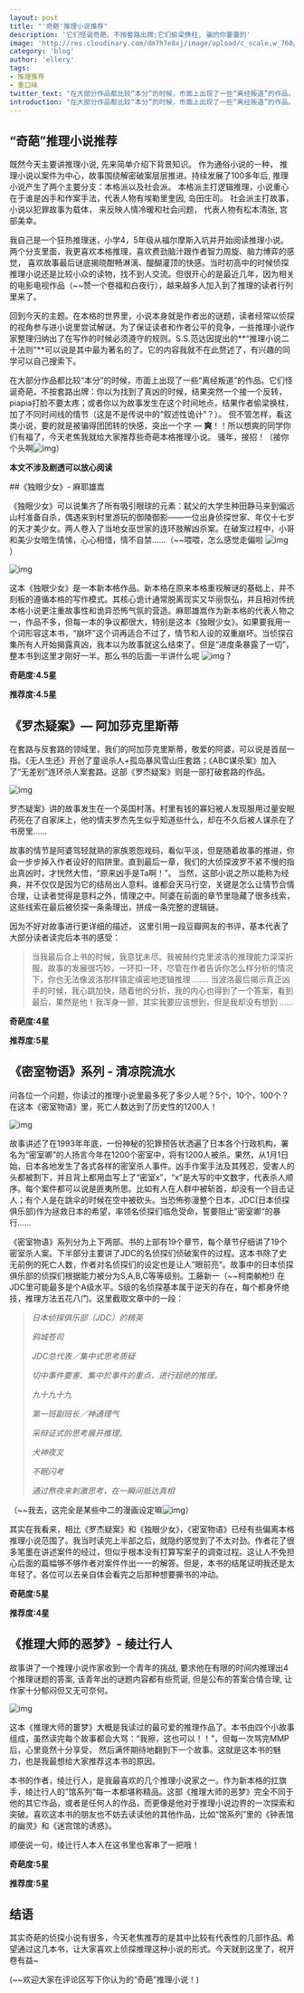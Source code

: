 ```yaml
---
layout: post
title: "'奇葩'推理小说推荐"
description: '它们怪诞奇葩，不按套路出牌;它们偷梁换柱, 骗的你嫑嫑的'
image: 'http://res.cloudinary.com/dm7h7e8xj/image/upload/c_scale,w_760/v1504807239/morpheus_xdzgg1.jpg'
category: 'blog'
author: 'ellery'
tags:
- 推理推荐
- 重口味
twitter_text: "在大部分作品都比较“本分”的时候，市面上出现了一些“离经叛道”的作品。它们怪诞奇葩，不按套路出牌：你以为找到了真凶的时候，结果突然一个接一个反转，piapia打脸不要太疼......"
introduction: "在大部分作品都比较“本分”的时候，市面上出现了一些“离经叛道”的作品。它们怪诞奇葩，不按套路出牌：你以为找到了真凶的时候，结果突然一个接一个反转，piapia打脸不要太疼......"
---
```


## “奇葩”推理小说推荐

既然今天主要讲推理小说, 先来简单介绍下背景知识。 作为通俗小说的一种， 推理小说以案件为中心，故事围绕解密破案层层推进。持续发展了100多年后, 推理小说产生了两个主要分支：本格派以及社会派。 本格派主打逻辑推理，小说重心在于谁是凶手和作案手法，代表人物有埃勒里奎因, 岛田庄司。 社会派主打故事，小说以犯罪故事为载体， 来反映人情冷暖和社会问题， 代表人物有松本清张, 宫部美幸。 

我自己是一个狂热推理迷，小学4，5年级从福尔摩斯入坑并开始阅读推理小说。两个分支里面，我更喜欢本格推理，喜欢费劲脑汁跟作者智力周旋、脑力博弈的感觉， 喜欢故事最后谜底揭晓酣畅淋漓、醍醐灌顶的快感。当时初高中的时候侦探推理小说还是比较小众的读物，找不到人交流。但很开心的是最近几年，因为相关的电影电视作品（~~赞一个卷福和白夜行），越来越多人加入到了推理的读者行列里来了。

回到今天的主题。在本格的世界里，小说本身就是作者出的谜题，读者经常以侦探的视角参与进小说里尝试解谜。为了保证读者和作者公平的竞争，一些推理小说作家整理归纳出了在写作的时候必须遵守的规则。S.S.范达因提出的**“推理小说二十法则”**可以说是其中最为著名的了。它的内容我就不在此赘述了，有兴趣的同学可以自己搜索下。

在大部分作品都比较“本分”的时候，市面上出现了一些“离经叛道”的作品。它们怪诞奇葩，不按套路出牌：你以为找到了真凶的时候，结果突然一个接一个反转，piapia打脸不要太疼；或者你以为故事发生在这个时间地点，结果作者偷梁换柱，加了不同时间线的情节（这是不是传说中的“叙述性诡计”？）。 但不管怎样，看这类小说，要的就是被骗得团团转的快感，突出一个字 — **爽**！！所以想爽的同学你们有福了，今天老焦我就给大家推荐些奇葩本格推理小说。 骚年，接招！（接你个头啊![img](https://res.wx.qq.com/mpres/htmledition/images/icon/common/emotion_panel/smiley/smiley_38.png?tp=webp&wxfrom=5&wx_lazy=1)）

**本文不涉及剧透可以放心阅读**

##《独眼少女》- 麻耶雄嵩

《独眼少女》可以说集齐了所有吸引眼球的元素：弑父的大学生种田静马来到偏远山村准备自杀，偶遇来到村里游玩的御陵御影——一位出身侦探世家、年仅十七岁的天才美少女。两人卷入了当地女巫世家的连环肢解凶杀案。在破案过程中，小哥和美少女暗生情愫，心心相惜，情不自禁......（~~喂喂，怎么感觉走偏啦 ![img](https://res.wx.qq.com/mpres/htmledition/images/icon/common/emotion_panel/emoji_ios/u1F602.png?tp=webp&wxfrom=5&wx_lazy=1)）

![img](http://mmbiz.qpic.cn/mmbiz_jpg/iadqTLvf8vQBGNkvBmEQwMh44FiaYLhvyQ9OiaPWLuia8LGQ9GduTUpumcLzbAKhLDTMftgUlib0Zf2LNx7icjLrD5yw/640?wx_fmt=jpeg&tp=webp&wxfrom=5&wx_lazy=1)

这本《独眼少女》是一本新本格作品。新本格在原来本格重视解谜的基础上，并不刻板的遵循本格的写作模式。其核心诡计通常脱离现实又华丽恢弘，并且相对传统本格小说更注重故事性和诡异恐怖气氛的营造。麻耶雄嵩作为新本格的代表人物之一，作品不多，但每一本的争议都很大，特别是这本《独眼少女》。如果要我用一个词形容这本书，“崩坏”这个词再适合不过了，情节和人设的双重崩坏。当侦探召集所有人开始揭露真凶，我本以为故事就这么结束了。但是“进度条暴露了一切”，整本书到这里才刚好一半。那么书的后面一半讲什么呢 ![img](https://res.wx.qq.com/mpres/htmledition/images/icon/common/emotion_panel/emoji_wx/2_02.png?tp=webp&wxfrom=5&wx_lazy=1)？

**奇葩度:4.5星**

**推荐度:4.5星** 

## 《罗杰疑案》— 阿加莎克里斯蒂

在套路与反套路的领域里，我们的阿加莎克里斯蒂，敬爱的阿婆，可以说是首屈一指。《无人生还》开创了童谣杀人+孤岛暴风雪山庄套路；《ABC谋杀案》加入了“无差别”连环杀人案套路。这部《罗杰疑案》则是一部打破套路的作品。

![img](http://mmbiz.qpic.cn/mmbiz_jpg/iadqTLvf8vQBGNkvBmEQwMh44FiaYLhvyQQwrUibsLwiaqtppibnOBDkvup8E3iczK5MSQb9IBQoNGBv0Gd2yNGxSEMw/640?wx_fmt=jpeg&tp=webp&wxfrom=5&wx_lazy=1)

罗杰疑案》讲的故事发生在一个英国村落。村里有钱的寡妇被人发现服用过量安眠药死在了自家床上，他的情夫罗杰先生似乎知道些什么，却在不久后被人谋杀在了书房里......

故事的情节是阿婆驾轻就熟的家族恩怨戏码，看似平淡，但是随着故事的推进，你会一步步掉入作者设好的陷阱里。直到最后一章，我们的大侦探波罗不紧不慢的指出真凶时，才恍然大悟，“原来凶手是Ta啊！”。 当然，这部小说之所以能称为经典，并不仅仅是因为它的结局出人意料。谁都会天马行空，关键是怎么让情节合情合理，让读者觉得是意料之外，情理之中。阿婆在前面的章节里隐藏了很多线索，这些线索在最后被侦探一条条理出，拼成一条完整的逻辑链。

因为不好对故事进行更详细的描述， 这里引用一段豆瓣网友的书评，基本代表了大部分读者读完后本书的感受：

> 当我最后合上书的时候，我意犹未尽。我被赫约克里波洛的推理能力深深折服。故事的发展很巧妙，一环扣一环，尽管在作者告诉你怎么样分析的情况下，你也无法像波洛那样镇定缜密地逻辑推理 ....... 当波洛最后揭示真正凶手的时候，我心跳加快，随着他的分析，我的内心也得到了一个答案，看到最后，果然是他！我浑身一颤，其实我要应该想到，但是我却没有想到 ......

**奇葩度:4星**

**推荐度:5星** 

## 《密室物语》系列 - 清凉院流水

问各位一个问题，你读过的推理小说里最多死了多少人呢？5个，10个，100个？在这本《密室物语》里，死亡人数达到了历史性的1200人！

![img](http://mmbiz.qpic.cn/mmbiz_jpg/iadqTLvf8vQBGNkvBmEQwMh44FiaYLhvyQOFNHBVian4OpBMqu1NsH1UNWe27UiaD8Yia3pAkdpmq1t7AIqbHrpxh2A/640?wx_fmt=jpeg&tp=webp&wxfrom=5&wx_lazy=1)

故事讲述了在1993年年底，一份神秘的犯罪预告状洒遍了日本各个行政机构，署名为“密室卿”的人扬言今年在1200个密室中，将有1200人被杀。果然，从1月1日始，日本各地发生了各式各样的密室杀人事件。凶手作案手法及其残忍，受害人的头都被割下，并且背上都用血写上了“密室x”，“x”是大写的中文数字，代表杀人顺序。每个案件都可以说是匪夷所思。比如有人在人群中被斩首，却没有一个目击证人；有个人是在跳伞的时候在空中被砍头。当恐怖弥漫整个日本，JDC(日本侦探俱乐部)作为拯救日本的希望，率领名侦探们临危受命，誓要阻止”密室卿“的暴行......

《密室物语》系列分为上下两部。书的上部有19个章节，每个章节仔细讲了19个密室杀人案。下半部分主要讲了JDC的名侦探们侦破案件的过程。这本书除了史无前例的死亡人数，作者对名侦探们的设定也是让人”眼前亮“。故事中的日本侦探俱乐部的侦探们根据能力被分为S,A,B,C等等级别。工藤新一（~~柯南躺枪!) 在JDC里可能最多是个A级水平。S级的名侦探基本属于逆天的存在，每个都身怀绝技，推理方法五花八门。这里截取文章中的一段：

> *日本侦探俱乐部（JDC）的精英*
>
> *鸦城苍司*
>
> *JDC总代表／集中式思考质疑*
>
> *切中事件要害、集中於事件的重点，进行超绝的推理。*
>
>
>
> *九十九十九*
>
> *第一班副班长／神通理气*
>
> *采辩证式的思考展开推理。*
>
>
>
> *犬神夜叉*
>
> *不眠闪考*
>
> *通过熬夜来刺激思考，在一瞬间抵达真相*

（~~我去，这完全是某些中二的漫画设定嘛![img](https://res.wx.qq.com/mpres/htmledition/images/icon/common/emotion_panel/emoji_wx/2_05.png?tp=webp&wxfrom=5&wx_lazy=1)）

其实在我看来，相比《罗杰疑案》和《独眼少女》，《密室物语》已经有些偏离本格推理小说范围了。我当时读完上半部之后，就隐约感觉到了不太对劲。作者花了很多笔墨在讲述案件的经过，但似乎根本没有打算写案子的调查过程。这让人不免担心后面的篇幅够不够作者对案件作出一一的解答。但是，本书的结尾证明我还是太年轻了。各位可以去亲自体会看完之后那种想要撕书的冲动。

**奇葩度:5星**

**推荐度:4星** 

##  《推理大师的恶梦》- 绫辻行人

故事讲了一个推理小说作家收到一个青年的挑战, 要求他在有限的时间内推理出4个推理谜题的答案, 该青年出的谜题内容都有些荒诞, 但是公布的答案合情合理, 让作家十分郁闷但又无可奈何。

![img](http://mmbiz.qpic.cn/mmbiz_jpg/iadqTLvf8vQBGNkvBmEQwMh44FiaYLhvyQnuXAZYGicRk3CpLepYYic4MaXXhlgIKKvkbQ4ng2BnFvkia0tia9LWuwxA/640?wx_fmt=jpeg&tp=webp&wxfrom=5&wx_lazy=1)

这本《推理大师的噩梦》大概是我读过的最可爱的推理作品了。本书由四个小故事组成，虽然读完每个故事都会大骂：“我擦，这也可以！！”，但每一次骂完MMP后，心里竟然十分享受， 然后满怀期待地翻到下一个故事。这就是这本书的魅力，也是我最想给大家推荐这本书的原因。

本书的作者，绫辻行人，是我最喜欢的几个推理小说家之一。作为新本格的扛旗手，绫辻行人的”馆系列“每一本都堪称精品。这部《推理大师的恶梦》完全不同于他的其它作品，或者是任何人的作品，而更像是他对于推理小说边界的一次探索和突破。喜欢这本书的朋友也不妨去读读他的其他作品，比如“馆系列”里的《钟表馆的幽灵》和《迷宫馆的诱惑》。

顺便说一句，绫辻行人本人在这书里也客串了一把哦！

**奇葩度:5星**

**推荐度:5星**



## 结语

其实奇葩的侦探小说有很多，今天老焦推荐的是其中比较有代表性的几部作品。希望通过这几本书，让大家喜欢上侦探推理这种小说的形式。今天就到这里了，祝开卷有益~

(~~欢迎大家在评论区写下你认为的“奇葩”推理小说！)
